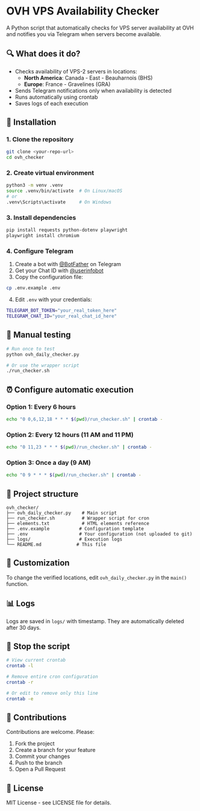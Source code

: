 # OVH VPS Availability Checker

A Python script that automatically checks for VPS server availability at OVH and notifies you via Telegram when servers become available.

## 🔍 What does it do?

- Checks availability of VPS-2 servers in locations:
  - **North America**: Canada - East - Beauharnois (BHS)
  - **Europe**: France - Gravelines (GRA)
- Sends Telegram notifications only when availability is detected
- Runs automatically using crontab
- Saves logs of each execution

## 🚀 Installation

### 1. Clone the repository
```bash
git clone <your-repo-url>
cd ovh_checker
```

### 2. Create virtual environment
```bash
python3 -m venv .venv
source .venv/bin/activate  # On Linux/macOS
# or
.venv\Scripts\activate     # On Windows
```

### 3. Install dependencies
```bash
pip install requests python-dotenv playwright
playwright install chromium
```

### 4. Configure Telegram
1. Create a bot with [@BotFather](https://t.me/BotFather) on Telegram
2. Get your Chat ID with [@userinfobot](https://t.me/userinfobot)
3. Copy the configuration file:
```bash
cp .env.example .env
```
4. Edit `.env` with your credentials:
```bash
TELEGRAM_BOT_TOKEN="your_real_token_here"
TELEGRAM_CHAT_ID="your_real_chat_id_here"
```

## 🧪 Manual testing

```bash
# Run once to test
python ovh_daily_checker.py

# Or use the wrapper script
./run_checker.sh
```

## ⏰ Configure automatic execution

### Option 1: Every 6 hours
```bash
echo "0 0,6,12,18 * * * $(pwd)/run_checker.sh" | crontab -
```

### Option 2: Every 12 hours (11 AM and 11 PM)
```bash
echo "0 11,23 * * * $(pwd)/run_checker.sh" | crontab -
```

### Option 3: Once a day (9 AM)
```bash
echo "0 9 * * * $(pwd)/run_checker.sh" | crontab -
```

## 📁 Project structure

```
ovh_checker/
├── ovh_daily_checker.py    # Main script
├── run_checker.sh          # Wrapper script for cron
├── elements.txt            # HTML elements reference
├── .env.example           # Configuration template
├── .env                   # Your configuration (not uploaded to git)
├── logs/                  # Execution logs
└── README.md             # This file
```

## 🔧 Customization

To change the verified locations, edit `ovh_daily_checker.py` in the `main()` function.

## 📊 Logs

Logs are saved in `logs/` with timestamp. They are automatically deleted after 30 days.

## 🛑 Stop the script

```bash
# View current crontab
crontab -l

# Remove entire cron configuration
crontab -r

# Or edit to remove only this line
crontab -e
```

## 🤝 Contributions

Contributions are welcome. Please:
1. Fork the project
2. Create a branch for your feature
3. Commit your changes
4. Push to the branch
5. Open a Pull Request

## 📄 License

MIT License - see LICENSE file for details.
